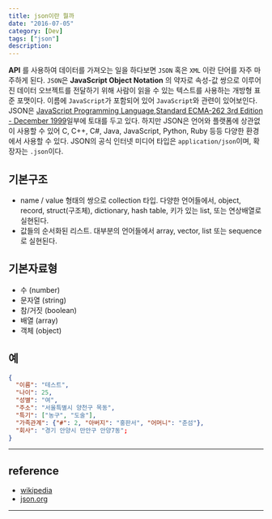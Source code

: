```yaml
---
title: json이란 뭘까
date: "2016-07-05"
category: [Dev]
tags: ["json"]
description:
---
```


**API** 를 사용하여 데이터를 가져오는 일을 하다보면 `JSON` 혹은 `XML` 이란 단어를 자주 마주하게 된다. `JSON`은 **JavaScript Object Notation** 의 약자로 속성-값 쌍으로 이루어진 데이터 오브젝트를 전달하기 위해 사람이 읽을 수 있는 텍스트를 사용하는 개방형 표준 포맷이다. 이름에 `JavaScript`가 포함되어 있어 `JavaScript`와 관련이 있어보인다. JSON은 [JavaScript Programming Language](http://www.crockford.com/javascript/),[Standard ECMA-262 3rd Edition - December 1999](http://www.ecma-international.org/publications/files/ecma-st/ECMA-262.pdf)일부에 토대를 두고 있다. 하지만 JSON은 언어와 플랫폼에 상관없이 사용할 수 있어 C, C++, C#, Java, JavaScript, Python, Ruby 등등 다양한 환경에서 사용할 수 있다. JSON의 공식 인터넷 미디어 타입은 `application/json`이며, 확장자는 `.json`이다.


## 기본구조

- name / value 형태의 쌍으로 collection 타입.
다양한 언어들에서, object, record, struct(구조체), dictionary, hash table, 키가 있는 list, 또는 연상배열로 실현된다.
- 값들의 순서화된 리스트. 대부분의 언어들에서 array, vector, list 또는 sequence로 실현된다.

## 기본자료형

- 수 (number)
- 문자열 (string)
- 참/거짓 (boolean)
- 배열 (array)
- 객체 (object)

## 예

```json
{
  "이름": "테스트",
  "나이": 25,
  "성별": "여",
  "주소": "서울특별시 양천구 목동",
  "특기": ["농구", "도술"],
  "가족관계": {"#": 2, "아버지": "홍판서", "어머니": "춘섬"},
  "회사": "경기 안양시 만안구 안양7동";
}
```

---

## reference

- [wikipedia](https://ko.wikipedia.org/wiki/JSON)
- [json.org](http://www.json.org/json-ko.html)

---
